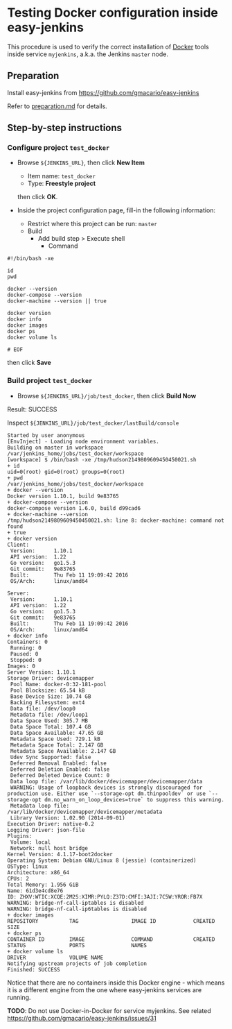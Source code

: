 # Testing Docker configuration inside easy-jenkins

This procedure is used to verify the correct installation of [Docker](https://www.docker.com/) tools inside service `myjenkins`, a.k.a. the Jenkins `master` node.

## Preparation

Install easy-jenkins from https://github.com/gmacario/easy-jenkins

Refer to [preparation.md](https://github.com/gmacario/easy-jenkins/blob/master/docs/preparation.md) for details.

## Step-by-step instructions

### Configure project `test_docker`

* Browse `${JENKINS_URL}`, then click **New Item**
  - Item name: `test_docker`
  - Type: **Freestyle project**

  then click **OK**.
  
* Inside the project configuration page, fill-in the following information:
  - Restrict where this project can be run: `master`
  - Build
    - Add build step > Execute shell
      - Command

```
#!/bin/bash -xe

id
pwd

docker --version
docker-compose --version
docker-machine --version || true

docker version
docker info
docker images
docker ps
docker volume ls

# EOF
```
  
  then click **Save**

### Build project `test_docker`

* Browse `${JENKINS_URL}/job/test_docker`, then click **Build Now**

Result: SUCCESS

<!-- (2016-02-07 21:59 CET) -->

Inspect `${JENKINS_URL}/job/test_docker/lastBuild/console`

```
Started by user anonymous
[EnvInject] - Loading node environment variables.
Building on master in workspace /var/jenkins_home/jobs/test_docker/workspace
[workspace] $ /bin/bash -xe /tmp/hudson2149809609450450021.sh
+ id
uid=0(root) gid=0(root) groups=0(root)
+ pwd
/var/jenkins_home/jobs/test_docker/workspace
+ docker --version
Docker version 1.10.1, build 9e83765
+ docker-compose --version
docker-compose version 1.6.0, build d99cad6
+ docker-machine --version
/tmp/hudson2149809609450450021.sh: line 8: docker-machine: command not found
+ true
+ docker version
Client:
 Version:      1.10.1
 API version:  1.22
 Go version:   go1.5.3
 Git commit:   9e83765
 Built:        Thu Feb 11 19:09:42 2016
 OS/Arch:      linux/amd64

Server:
 Version:      1.10.1
 API version:  1.22
 Go version:   go1.5.3
 Git commit:   9e83765
 Built:        Thu Feb 11 19:09:42 2016
 OS/Arch:      linux/amd64
+ docker info
Containers: 0
 Running: 0
 Paused: 0
 Stopped: 0
Images: 0
Server Version: 1.10.1
Storage Driver: devicemapper
 Pool Name: docker-0:32-181-pool
 Pool Blocksize: 65.54 kB
 Base Device Size: 10.74 GB
 Backing Filesystem: ext4
 Data file: /dev/loop0
 Metadata file: /dev/loop1
 Data Space Used: 305.7 MB
 Data Space Total: 107.4 GB
 Data Space Available: 47.65 GB
 Metadata Space Used: 729.1 kB
 Metadata Space Total: 2.147 GB
 Metadata Space Available: 2.147 GB
 Udev Sync Supported: false
 Deferred Removal Enabled: false
 Deferred Deletion Enabled: false
 Deferred Deleted Device Count: 0
 Data loop file: /var/lib/docker/devicemapper/devicemapper/data
 WARNING: Usage of loopback devices is strongly discouraged for production use. Either use `--storage-opt dm.thinpooldev` or use `--storage-opt dm.no_warn_on_loop_devices=true` to suppress this warning.
 Metadata loop file: /var/lib/docker/devicemapper/devicemapper/metadata
 Library Version: 1.02.90 (2014-09-01)
Execution Driver: native-0.2
Logging Driver: json-file
Plugins: 
 Volume: local
 Network: null host bridge
Kernel Version: 4.1.17-boot2docker
Operating System: Debian GNU/Linux 8 (jessie) (containerized)
OSType: linux
Architecture: x86_64
CPUs: 2
Total Memory: 1.956 GiB
Name: 61d3e4cd8e76
ID: ZHXV:WTIC:XCQE:2M2S:XIMR:PYLQ:Z37D:CMFI:3AJI:7C5W:YROR:FB7X
WARNING: bridge-nf-call-iptables is disabled
WARNING: bridge-nf-call-ip6tables is disabled
+ docker images
REPOSITORY          TAG                 IMAGE ID            CREATED             SIZE
+ docker ps
CONTAINER ID        IMAGE               COMMAND             CREATED             STATUS              PORTS               NAMES
+ docker volume ls
DRIVER              VOLUME NAME
Notifying upstream projects of job completion
Finished: SUCCESS
```

Notice that there are no containers inside this Docker engine - which means it is a different engine from the one where easy-jenkins services are running.

**TODO**: Do not use Docker-in-Docker for service myjenkins. See related https://github.com/gmacario/easy-jenkins/issues/31

<!-- EOF -->
